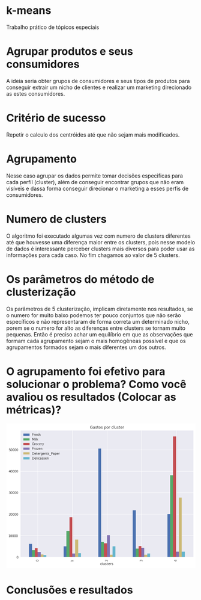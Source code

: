 # k-means
Trabalho prático de tópicos especiais
# Agrupar produtos e seus consumidores
A ideia seria obter grupos de consumidores e seus tipos de produtos para conseguir extrair um nicho de clientes e realizar um marketing direcionado as estes consumidores.
# Critério de sucesso
Repetir o calculo dos centróides até que não sejam mais modificados.
# Agrupamento
Nesse caso agrupar os dados permite tomar decisões especificas para cada perfil (cluster), além de conseguir encontrar grupos que não eram visíveis e dassa forma conseguir direcionar o marketing a esses perfis de consumidores.

# Numero de clusters
O algoritmo foi executado algumas vez com numero de clusters diferentes até que houvesse uma diferença maior entre os clusters, pois nesse modelo de dados é interessante perceber clusters mais diversos para poder usar as informações para cada caso. No fim chagamos ao valor de 5 clusters.

# Os parâmetros do método de clusterização
Os parâmetros de 5 clusterização, implicam diretamente nos resultados, se o numero for muito baixo podemos ter pouco conjuntos que não serão específicos e não representaram de forma correta um determinado nicho, porem se o numero for alto as diferenças entre clusters se tornam muito pequenas. Então é preciso achar um equilíbrio em que as observações que formam cada agrupamento sejam o mais homogêneas possível e que os agrupamentos formados sejam o mais diferentes um dos outros.

# O agrupamento foi efetivo para solucionar o problema? Como você avaliou os resultados (Colocar as métricas)?
![Gráfico](https://github.com/mauriliosfc/k-means/blob/master/km1)

# Conclusões e resultados
